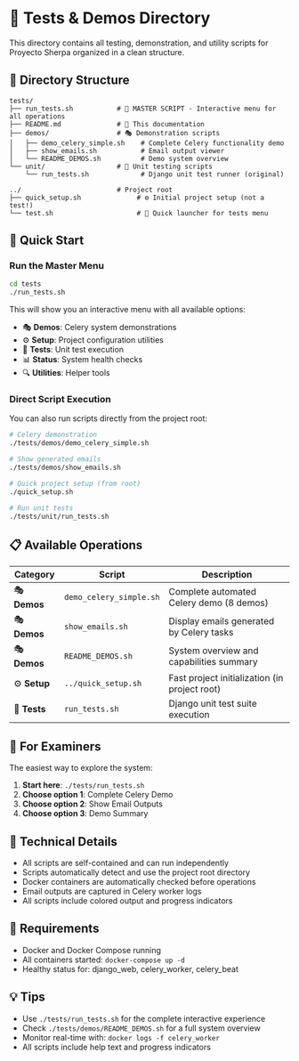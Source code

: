 # 🧪 Tests & Demos Directory

This directory contains all testing, demonstration, and utility scripts for Proyecto Sherpa organized in a clean structure.

## 📁 Directory Structure

```
tests/
├── run_tests.sh           # 🎯 MASTER SCRIPT - Interactive menu for all operations
├── README.md              # 📖 This documentation
├── demos/                 # 🎭 Demonstration scripts
│   ├── demo_celery_simple.sh    # Complete Celery functionality demo
│   ├── show_emails.sh           # Email output viewer
│   └── README_DEMOS.sh          # Demo system overview
└── unit/                  # 🧪 Unit testing scripts
    └── run_tests.sh             # Django unit test runner (original)

../                        # Project root
├── quick_setup.sh              # ⚙️ Initial project setup (not a test!)
└── test.sh                     # 🚀 Quick launcher for tests menu
```

## 🚀 Quick Start

### Run the Master Menu
```bash
cd tests
./run_tests.sh
```

This will show you an interactive menu with all available options:

- 🎭 **Demos**: Celery system demonstrations
- ⚙️ **Setup**: Project configuration utilities  
- 🧪 **Tests**: Unit test execution
- 📊 **Status**: System health checks
- 🔍 **Utilities**: Helper tools

### Direct Script Execution

You can also run scripts directly from the project root:

```bash
# Celery demonstration
./tests/demos/demo_celery_simple.sh

# Show generated emails
./tests/demos/show_emails.sh

# Quick project setup (from root)
./quick_setup.sh

# Run unit tests
./tests/unit/run_tests.sh
```

## 📋 Available Operations

| Category | Script | Description |
|----------|--------|-------------|
| 🎭 **Demos** | `demo_celery_simple.sh` | Complete automated Celery demo (8 demos) |
| 🎭 **Demos** | `show_emails.sh` | Display emails generated by Celery tasks |
| 🎭 **Demos** | `README_DEMOS.sh` | System overview and capabilities summary |
| ⚙️ **Setup** | `../quick_setup.sh` | Fast project initialization (in project root) |
| 🧪 **Tests** | `run_tests.sh` | Django unit test suite execution |

## 🎯 For Examiners

The easiest way to explore the system:

1. **Start here**: `./tests/run_tests.sh`
2. **Choose option 1**: Complete Celery Demo
3. **Choose option 2**: Show Email Outputs
4. **Choose option 3**: Demo Summary

## 🔧 Technical Details

- All scripts are self-contained and can run independently
- Scripts automatically detect and use the project root directory
- Docker containers are automatically checked before operations
- Email outputs are captured in Celery worker logs
- All scripts include colored output and progress indicators

## 🐳 Requirements

- Docker and Docker Compose running
- All containers started: `docker-compose up -d`
- Healthy status for: django_web, celery_worker, celery_beat

## 💡 Tips

- Use `./tests/run_tests.sh` for the complete interactive experience
- Check `./tests/demos/README_DEMOS.sh` for a full system overview
- Monitor real-time with: `docker logs -f celery_worker`
- All scripts include help text and progress indicators
